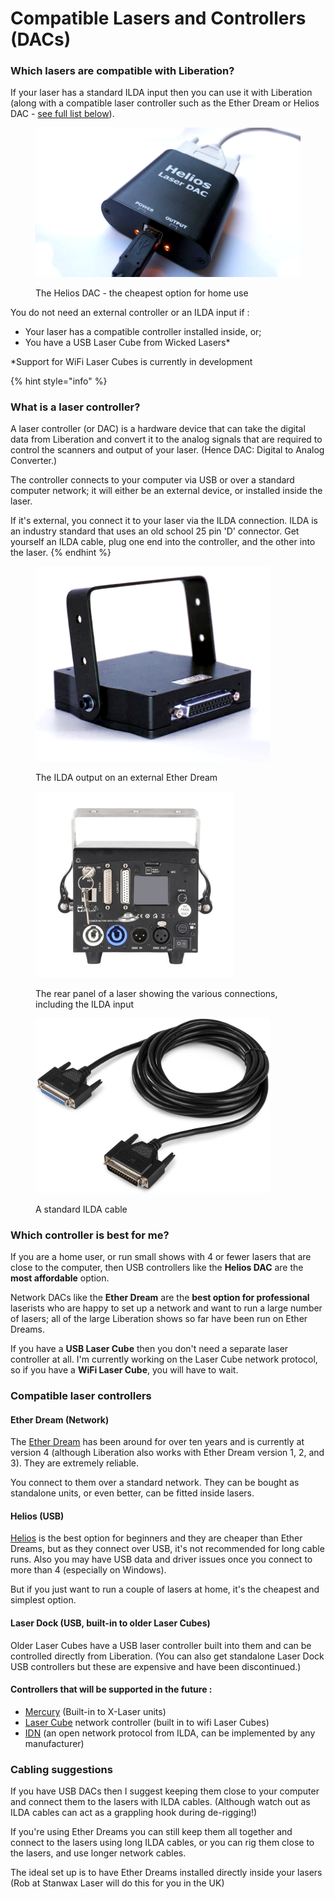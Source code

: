 # Compatible Lasers and Controllers (DACs)

### Which lasers are compatible with Liberation?

If your laser has a standard ILDA input then you can use it with Liberation (along with a compatible laser controller such as the Ether Dream or Helios DAC - [see full list below](compatible-lasers-and-controllers-dacs.md#compatible-laser-controllers)).

<figure><img src="../.gitbook/assets/helios-dac.png" alt="" width="563"><figcaption><p>The Helios DAC - the cheapest option for home use</p></figcaption></figure>

You do not need an external controller or an ILDA input if :&#x20;

* Your laser has a compatible controller installed inside, or;
* You have a USB Laser Cube from Wicked Lasers\*

\*Support for WiFi Laser Cubes is currently in development

{% hint style="info" %}
### What is a laser controller?

A laser controller (or DAC) is a hardware device that can take the digital data from Liberation and convert it to the analog signals that are required to control the scanners and output of your laser. (Hence DAC: Digital to Analog Converter.)

The controller connects to your computer via USB or over a standard computer network; it will either be an external device, or installed inside the laser.

If it's external, you connect it to your laser via the ILDA connection. ILDA is an industry standard that uses an old school 25 pin 'D' connector. Get yourself an ILDA cable, plug one end into the controller, and the other into the laser. &#x20;
{% endhint %}

<figure><img src="../.gitbook/assets/etherdream-ilda.png" alt="" width="375"><figcaption><p>The ILDA output on an external Ether Dream</p></figcaption></figure>

<figure><img src="../.gitbook/assets/opt-laser-rear.jpg" alt="" width="317"><figcaption><p>The rear panel of a laser showing the various connections, including the ILDA input</p></figcaption></figure>

<figure><img src="../.gitbook/assets/ilda-cable.jpg" alt="" width="375"><figcaption><p>A standard ILDA cable</p></figcaption></figure>

### Which controller is best for me?

If you are a home user, or run small shows with 4 or fewer lasers that are close to the computer, then USB controllers like the **Helios DAC** are the **most affordable** option.&#x20;

Network DACs like the **Ether Dream** are the **best option for professional** laserists who are happy to set up a network and want to run a large number of lasers; all of the large Liberation shows so far have been run on Ether Dreams.&#x20;

If you have a **USB Laser Cube** then you don't need a separate laser controller at all. I'm currently working on the Laser Cube network protocol, so if you have a **WiFi Laser Cube**, you will have to wait.&#x20;

### Compatible laser controllers

#### Ether Dream (Network)

The [Ether Dream](https://ether-dream.com) has been around for over ten years and is currently at version 4 (although Liberation also works with Ether Dream version 1, 2, and 3). They are extremely reliable.&#x20;

You connect to them over a standard network. They can be bought as standalone units, or even better, can be fitted inside lasers.&#x20;

#### Helios (USB)

[Helios](https://bitlasers.com/helios-laser-dac/) is the best option for beginners and they are cheaper than Ether Dreams, but as they connect over USB, it's not recommended for long cable runs. Also you may have USB data and driver issues once you connect to more than 4 (especially on Windows).&#x20;

But if you just want to run a couple of lasers at home, it's the cheapest and simplest option.&#x20;

#### Laser Dock (USB, built-in to older Laser Cubes)

Older Laser Cubes have a USB laser controller built into them and can be controlled directly from Liberation. (You can also get standalone Laser Dock USB controllers but these are expensive and have been discontinued.)&#x20;

#### Controllers that will be supported in the future :

* [Mercury](https://x-laser.com/pages/mercury-laser-control-system) (Built-in to X-Laser units)
* [Laser Cube](https://www.laseros.com/lasercube/) network controller (built in to wifi Laser Cubes)
* [IDN](http://www.ilda-digital.com) (an open network protocol from ILDA, can be implemented by any manufacturer)



### Cabling suggestions

If you have USB DACs then I suggest keeping them close to your computer and connect them to the lasers with ILDA cables. (Although watch out as ILDA cables can act as a grappling hook during de-rigging!)

If you're using Ether Dreams you can still keep them all together and connect to the lasers using long ILDA cables, or you can rig them close to the lasers, and use longer network cables.&#x20;

The ideal set up is to have Ether Dreams installed directly inside your lasers (Rob at Stanwax Laser will do this for you in the UK)






